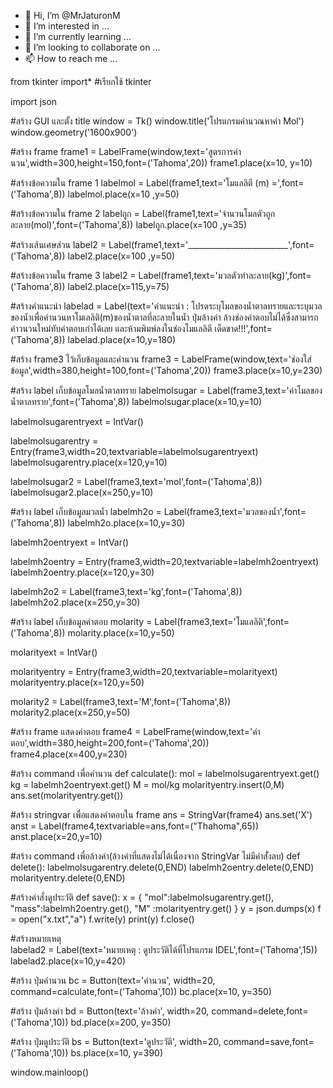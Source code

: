 - 👋 Hi, I’m @MrJaturonM
- 👀 I’m interested in ...
- 🌱 I’m currently learning ...
- 💞️ I’m looking to collaborate on ...
- 📫 How to reach me ...

<!---
MrJaturonM/MrJaturonM is a ✨ special ✨ repository because its `README.md` (this file) appears on your GitHub profile.
You can click the Preview link to take a look at your changes.
--->

from tkinter import* #เรียกใช้ tkinter

import json

#สร้าง GUI และตั้ง title
window = Tk()
window.title('โปรแกรมคำนวณหาค่า Mol')
window.geometry('1600x900')

#สร้าง frame
frame1 = LabelFrame(window,text='สูตรการคำนวน',width=300,height=150,font=('Tahoma',20))
frame1.place(x=10, y=10)

#สร้างข้อความใน frame 1
labelmol = Label(frame1,text='โมแลลิตี (m) =',font=('Tahoma',8))
labelmol.place(x=10 ,y=50)

#สร้างข้อความใน frame 2
labelถูก = Label(frame1,text='จำนวนโมลตัวถูกละลาย(mol)',font=('Tahoma',8))
labelถูก.place(x=100 ,y=35)

#สร้างเส้นเศษส่วน
label2 = Label(frame1,text='_________________________',font=('Tahoma',8))
label2.place(x=100 ,y=50)

#สร้างข้อความใน frame 3
label2 = Label(frame1,text='มวลตัวทำละลาย(kg)',font=('Tahoma',8))
label2.place(x=115,y=75)


#สร้างคำแนะนำ
labelad = Label(text='คำแนะนำ : โปรดระบุโมลของน้ำตาลทรายและระบุมวลของน้ำเพื่อคำนวนหาโมเลลิติ(m)ของน้ำตาลที่ละลายในน้ำ ปุ่มล้างค่า ล้างช่องคำตอบไม่ได้ซึ่งสามารถคำวนวนใหม่ทับคำตอบเก่าได้เลย และห้ามพิมพ์ลงในช่องโมแลลิตี เด็ดขาด!!!',font=('Tahoma',8))
labelad.place(x=10,y=180)

#สร้าง frame3 ไว้เก็บข้อมูลและคำนวน
frame3 = LabelFrame(window,text='ช่องใส่ข้อมูล',width=380,height=100,font=('Tahoma',20))
frame3.place(x=10,y=230)

#สร้าง label เก็บข้อมูลโมลน้ำตาลทราย
labelmolsugar = Label(frame3,text='ค่าโมลของน้ำตาลทราย',font=('Tahoma',8))
labelmolsugar.place(x=10,y=10)

labelmolsugarentryext = IntVar()

labelmolsugarentry = Entry(frame3,width=20,textvariable=labelmolsugarentryext)
labelmolsugarentry.place(x=120,y=10)

labelmolsugar2 = Label(frame3,text='mol',font=('Tahoma',8))
labelmolsugar2.place(x=250,y=10)

#สร้าง label เก็บข้อมูลมวลน้ำ
labelmh2o = Label(frame3,text='มวลของน้ำ',font=('Tahoma',8))
labelmh2o.place(x=10,y=30)

labelmh2oentryext = IntVar()

labelmh2oentry = Entry(frame3,width=20,textvariable=labelmh2oentryext)
labelmh2oentry.place(x=120,y=30)

labelmh2o2 = Label(frame3,text='kg',font=('Tahoma',8))
labelmh2o2.place(x=250,y=30)

#สร้าง label เก็บข้อมูลคำตอบ
molarity = Label(frame3,text='โมแลลิติ',font=('Tahoma',8))
molarity.place(x=10,y=50)

molarityext = IntVar()

molarityentry = Entry(frame3,width=20,textvariable=molarityext)
molarityentry.place(x=120,y=50)

molarity2 = Label(frame3,text='M',font=('Tahoma',8))
molarity2.place(x=250,y=50)

#สร้าง frame แสดงคำตอบ
frame4 = LabelFrame(window,text='คำตอบ',width=380,height=200,font=('Tahoma',20))
frame4.place(x=400,y=230)

#สร้าง command เพื่อคำนวน
def calculate():
    mol = labelmolsugarentryext.get()
    kg = labelmh2oentryext.get()
    M = mol/kg
    molarityentry.insert(0,M)
    ans.set(molarityentry.get())
    

#สร้าง stringvar เพื่อแสดงคำตอบใน frame
ans = StringVar(frame4)
ans.set('X')
anst = Label(frame4,textvariable=ans,font=("Thahoma",65))
anst.place(x=20,y=10)

#สร้าง command เพื่อล้างค่า(ล้างค่าที่แสดงไม่ได้เนื่องจาก StringVar ไม่มีคำสั่่งลบ)
def delete(): 
    labelmolsugarentry.delete(0,END)
    labelmh2oentry.delete(0,END)
    molarityentry.delete(0,END)

#สร้างคำสั่งดูประวัติ
def save():
    x = {
        "mol":labelmolsugarentry.get(),
        "mass":labelmh2oentry.get(),
        "M" :molarityentry.get()
        }
    y = json.dumps(x)
    f = open("x.txt","a")
    f.write(y)
    print(y)
    f.close()

#สร้างหมายเหตุ  
labelad2 = Label(text='หมายเหตุ : ดูประวัติได้ที่โปรแกรม IDEL',font=('Tahoma',15))
labelad2.place(x=10,y=420)

#สร้าง ปุ่มคำนวน
bc = Button(text='คำนวน', width=20, command=calculate,font=('Tahoma',10))
bc.place(x=10, y=350)

#สร้าง ปุ่มล้างค่า
bd = Button(text='ล้างค่า', width=20, command=delete,font=('Tahoma',10))
bd.place(x=200, y=350)

#สร้าง ปุ่มดูประวัติ
bs = Button(text='ดูประวัติ', width=20, command=save,font=('Tahoma',10))
bs.place(x=10, y=390)


window.mainloop()

